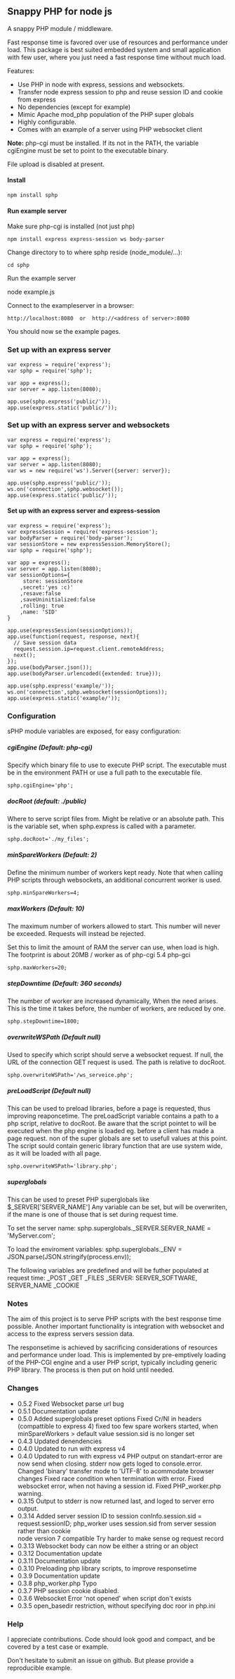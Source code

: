 ## Snappy PHP for node js
A snappy PHP module / middleware.

Fast response time is favored over use of resources and performance under load. This package is best suited embedded system and small application with few user, where you just need a fast response time without much load.

Features:
* Use PHP in node with express, sessions and websockets. 
* Transfer node express session to php and reuse session ID and cookie from express
* No dependencies (except for example)
* Mimic Apache mod_php population of the PHP super globals
* Highly configurable.
* Comes with an example of a server using PHP websocket client

**Note:** php-cgi must be installed. If its not in the PATH, the variable cgiEngine must be set to point to the executable binary.

File upload is disabled at present.

#### Install

    npm install sphp
    
#### Run example server

Make sure php-cgi is installed (not just php)

    npm install express express-session ws body-parser

Change directory to to where sphp reside (node_module/...):

    cd sphp

Run the example server

  node example.js

Connect to the exampleserver in a browser:

    http://localhost:8080  or  http://<address of server>:8080       

You should now se the example pages.
    

### Set up with an express server

    var express = require('express');
    var sphp = require('sphp');
    
    var app = express();
    var server = app.listen(8080);
    
    app.use(sphp.express('public/'));
    app.use(express.static('public/'));


### Set up with an express server and websockets

    var express = require('express');
    var sphp = require('sphp');
    
    var app = express();
    var server = app.listen(8080);
    var ws = new require('ws').Server({server: server});
    
    app.use(sphp.express('public/'));
    ws.on('connection',sphp.websocket());
    app.use(express.static('public/'));

    
#### Set up with an express server and express-session

    var express = require('express');
    var expressSession = require('express-session');
    var bodyParser = require('body-parser');
    var sessionStore = new expressSession.MemoryStore();
    var sphp = require('sphp');
    
    var app = express();
    var server = app.listen(8080);
    var sessionOptions={
         store: sessionStore
        ,secret:'yes :c)'
        ,resave:false
        ,saveUninitialized:false
        ,rolling: true
        ,name: 'SID'
    }

    app.use(expressSession(sessionOptions));
    app.use(function(request, response, next){ 
      // Save session data
      request.session.ip=request.client.remoteAddress;
      next();
    });
    app.use(bodyParser.json());      
    app.use(bodyParser.urlencoded({extended: true}));

    app.use(sphp.express('example/'));
    ws.on('connection',sphp.websocket(sessionOptions));
    app.use(express.static('example/'));


### Configuration
sPHP module variables are exposed, for easy configuration:

##### cgiEngine (Default: php-cgi)
Specify which binary file to use to execute PHP script. The executable must be in the environment PATH or use a full path to the executable file.

    sphp.cgiEngine='php';

##### docRoot (default: ./public)
Where to serve script files from. Might be relative or an absolute path. This is the variable set, when sphp.express is called with a parameter.

    sphp.docRoot='./my_files';

##### minSpareWorkers (Default: 2)
Define the minimum number of workers kept ready. 
Note that when calling PHP scripts through websockets, an additional concurrent worker is used. 


    sphp.minSpareWorkers=4;

##### maxWorkers (Default: 10)
The maximum number of workers allowed to start. This number will never be exceeded. Requests will instead be rejected.

Set this to limit the amount of RAM the server can use, when load is high. The footprint is about 20MB / worker as of php-cgi 5.4 php-gci

    sphp.maxWorkers=20;

##### stepDowntime (Default: 360 seconds)
The number of worker are increased dynamically, When the need arises. This is the time it takes before, the number of workers, are reduced by one.

    sphp.stepDowntime=1800;

##### overwriteWSPath (Default null)
Used to specify which script should serve a websocket request.
If null, the URL of the connection GET request is used.
The path is relative to docRoot.

    sphp.overwriteWSPath='/ws_serveice.php';

##### preLoadScript (Default null)
This can be used to preload libraries, before a page is requested, thus improving reaponcetime.
The preLoadScript variable contains a path to a php script, relative to docRoot.
Be aware that the script pointet to will be executed when the php engine is loaded eg. before a client has made a page request. non of the super globals are set to usefull values at this point. The script sould contain generic library function that are use system wide, as it will be loaded with all page.

    sphp.overwriteWSPath='library.php';

##### superglobals 
This can be used to preset PHP superglobals like $_SERVER['SERVER_NAME'] 
Any variable can be set, but will be overwriten, if the mane is one of thouse that is set during request time.

To set the server name:
    sphp.superglobals._SERVER.SERVER_NAME = 'MyServer.com';

To load the enviroment variables:
    sphp.superglobals._ENV = JSON.parse(JSON.stringify(process.env));

The following variables are predefined and will be futher populated at request time:
    _POST
    _GET
    _FILES
    _SERVER: SERVER_SOFTWARE, SERVER_NAME
    _COOKIE

### Notes
The aim of this project is to serve PHP scripts with the best response time possible. Another important functionality is integration with websocket and access to the express servers session data.

The responsetime is achieved by sacrificing considerations of resources and performance under load. This is implemented  by pre-emptively loading of the PHP-CGI engine and a user PHP script, typically including generic PHP library. The process is then put on hold until needed.

### Changes
* 0.5.2 Fixed Websocket parse url bug
* 0.5.1 Documentation update
* 0.5.0 Added superglobals preset options
        Fixed Cr/Nl in headers (compattible to express 4)
        fixed too few spare workers started, when minSpareWorkers > default value
session.sid is no longer set
* 0.4.3 Updated denendencies
* 0.4.0 Updated to run with express v4
* 0.4.0 Updated to run with express v4 
        PHP output on standart-error are now send when closing.
        stderr now gets loged to console.error. 
        Changed 'binary' transfer mode to 'UTF-8' to acommodate browser changes
        Fixed race condition when termination with error.
        Fixed websocket error, when not having a session id.
        Fixed PHP_worker.php warning.
* 0.3.15 Output to stderr is now returned last, and loged to server erro output.
* 0.3.14 Added server session ID to session
         conInfo.session.sid = request.sessionID;
         php_worker uses session.sid from server session rather than cookie  
         node version 7 compatible
         Try harder to make sense og request record
* 0.3.13 Websocket body can now be either a string or an object
* 0.3.12 Documentation update
* 0.3.11 Documentation update
* 0.3.10 Preloading php library scripts, to improve responsetime
* 0.3.9  Documentation update
* 0.3.8  php_worker.php Typo
* 0.3.7  PHP session cookie disabled.
* 0.3.6  Websocket Error 'not opened' when script don't exists
* 0.3.5  open_basedir restriction, without specifying doc roor in php.ini

### Help
I appreciate contributions. Code should look good and compact, and be covered by a test case or example.

Don't hesitate to submit an issue on github. But please provide a reproducible example.
